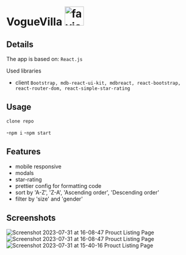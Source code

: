 # VogueVilla <img src="https://github.com/tsvetelinkitanski/product-listing-page/assets/106109735/fa8fc94d-7530-4705-b301-5ec9a72db8e3" alt="favicon" width="50" height="50">

## Details

The app is based on: `React.js`

Used libraries

- client `Bootstrap, mdb-react-ui-kit, mdbreact, react-bootstrap, react-router-dom, react-simple-star-rating`

## Usage

`clone repo`

-`npm i`
-`npm start`

## Features

- mobile responsive
- modals
- star-rating
- prettier config for formatting code
- sort by 'A-Z', 'Z-A', 'Ascending order', 'Descending order'
- filter by 'size' and 'gender'





## Screenshots
![Screenshot 2023-07-31 at 16-08-47 Prouct Listing Page](https://github.com/tsvetelinkitanski/product-listing-page/assets/106109735/97067665-58d4-4847-a664-f98efb8c2443)
![Screenshot 2023-07-31 at 16-08-47 Prouct Listing Page](https://github.com/tsvetelinkitanski/product-listing-page/assets/106109735/f837e603-c006-4a06-b3c0-5fb517ac70cd)
![Screenshot 2023-07-31 at 15-40-16 Prouct Listing Page](https://github.com/tsvetelinkitanski/product-listing-page/assets/106109735/d2198d06-b066-4cf2-ae07-1ef15787c3dd)
